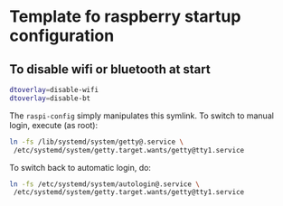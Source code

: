 # Template fo raspberry startup configuration

## To disable wifi or bluetooth at start
```bash
dtoverlay=disable-wifi
dtoverlay=disable-bt
```
The `raspi-config` simply manipulates this symlink. To switch to manual login, execute (as root):

```bash
ln -fs /lib/systemd/system/getty@.service \
 /etc/systemd/system/getty.target.wants/getty@tty1.service
```

To switch back to automatic login, do:

```bash
ln -fs /etc/systemd/system/autologin@.service \
 /etc/systemd/system/getty.target.wants/getty@tty1.service
```
